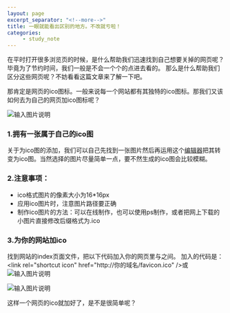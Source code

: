 ```yaml
---
layout: page
excerpt_separator: "<!--more-->"
title: 一眼就能看出区别的地方。不改就亏啦！
categories:
     - study_note
---
```

在平时打开很多浏览页的时候，是什么帮助我们迅速找到自己想要关掉的网页呢？毕竟为了节约时间，我们一般是不会一个个的点进去看的。
那么是什么帮助我们区分这些网页呢？不妨看看这篇文章来了解一下吧。
<!--more-->
那肯定是网页的ico图标。一般来说每一个网站都有其独特的ico图标。那我们又该如何去为自己的网页加ico图标呢？

![输入图片说明](https://gitee.com/limiaohuang/Mywebsite/raw/gh-pages/assets/images/%E7%BD%91%E9%A1%B5%E5%A4%B4%E5%9B%BE.PNG)

### 1.拥有一张属于自己的ico图
关于为ico图的添加，我们可以自己先找到一张图片然后再运用这个[编辑器](http://ico.duduxuexi.com/)把其转变为ico图。当然选择的图片尽量简单一点，要不然生成的ico图会比较模糊。

### 2.注意事项：  
- ico格式图片的像素大小为16*16px
- 应用ico图片时，注意图片路径要正确 
- 制作ico图片的方法：可以在线制作，也可以使用ps制作，或者把网上下载的小图片直接修改后缀格式为.ico

### 3.为你的网站加ico
找到网站的index页面文件，把以下代码加入你的网页里<head>与</head>之间。 加入的代码是：<link rel="shortcut icon" href="http://你的域名/favicon.ico" />或 <link rel="shortcut icon" href="文件夹路径" type="image/x-icon">
![输入图片说明](https://gitee.com/limiaohuang/Mywebsite/raw/gh-pages/assets/images/ico%E6%95%99%E7%A8%8B.PNG)

![输入图片说明](https://gitee.com/limiaohuang/Mywebsite/raw/gh-pages/assets/images/ico%E6%95%99%E7%A8%8B2.PNG)
 

这样一个网页的ico就加好了，是不是很简单呢？